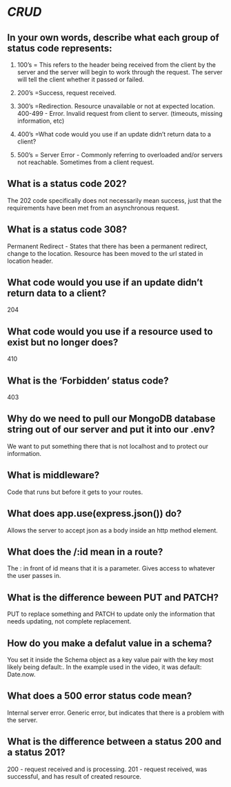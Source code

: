 # ***CRUD***


 ## In your own words, describe what each group of status code represents:
1. 100’s = This refers to the header being received from the client by the server and the server will begin to work through the request. The server will tell the client whether it passed or failed.
2. 200’s =Success, request received.
3. 300’s =Redirection. Resource unavailable or not at expected location. 400-499 - Error. Invalid request from client to server. (timeouts, missing information, etc)
4. 400’s =What code would you use if an update didn’t return data to a client?

5. 500’s = Server Error - Commonly referring to overloaded and/or servers not reachable. Sometimes from a client request.


## What is a status code 202?
The 202 code specifically does not necessarily mean success, just that the requirements have been met from an asynchronous request.

## What is a status code 308?
Permanent Redirect - States that there has been a permanent redirect, change to the location. Resource has been moved to the url stated in location header.

## What code would you use if an update didn’t return data to a client?
204 

## What code would you use if a resource used to exist but no longer does?
410 

## What is the ‘Forbidden’ status code?
403 

## Why do we need to pull our MongoDB database string out of our server and put it into our .env?
We want to put something there that is not localhost and to protect our information.

## What is middleware?
Code that runs but before it gets to your routes.


## What does app.use(express.json()) do?

Allows the server to accept json as a body inside an http method element.


## What does the /:id mean in a route?

The : in front of id means that it is a parameter. Gives access to whatever the user passes in.


## What is the difference beween PUT and PATCH?

PUT to replace something and PATCH to update only the information that needs updating, not complete replacement.

## How do you make a defalut value in a schema?

You set it inside the Schema object as a key value pair with the key most likely being default:. In the example used in the video, it was default: Date.now.

## What does a 500 error status code mean?
Internal server error. Generic error, but indicates that there is a problem with the server.

## What is the difference between a status 200 and a status 201?

200 - request received and is processing. 201 - request received, was successful, and has result of created resource.

